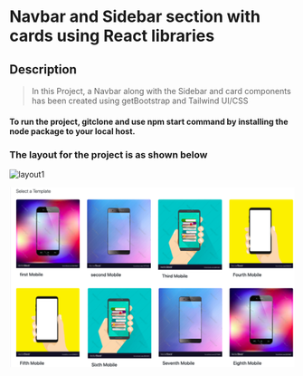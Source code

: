 # Navbar and Sidebar section with cards using React libraries

## Description

> In this Project, a Navbar along with the Sidebar and card components has been created using getBootstrap  and Tailwind UI/CSS 

#### To run the project, gitclone and use npm start command by installing the node package to your local host.

### The layout for the project is as shown below 

![layout1](https://user-images.githubusercontent.com/112842592/205043869-277a403f-c101-4915-b63a-17f2373ac30f.png)

![output](./src/img/layout2.png)
